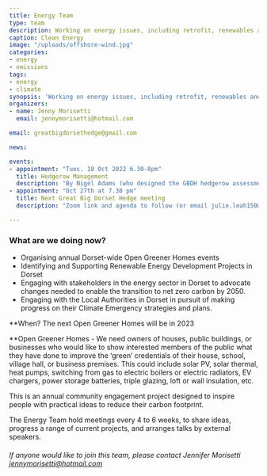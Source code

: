 ```yaml
---
title: Energy Team
type: team
description: Working on energy issues, including retrofit, renewables and energy efficiency
caption: Clean Energy
image: "/uploads/offshore-wind.jpg"
categories:
- energy
- emissions
tags:
- energy
- climate
synopsis: 'Working on energy issues, including retrofit, renewables and energy efficiency'
organizers:
- name: Jenny Morisetti
  email: jennymorisetti@hotmail.com

email: greatbigdorsethedge@gmail.com

news:

events:
- appointment: "Tues. 18 Oct 2022 6.30-8pm"
  title: Hedgerow Management
  description: "By Nigel Adams (who designed the GBDH hedgerow assessment tool). Hosted by CPRE Hampshire ~ Book your tickets on Eventbrite."
- appointment: "Oct 27th at 7.30 pm"
  title: Next Great Big Dorset Hedge meeting
  description: "Zoom link and agenda to follow (or email julie.leah150@gmail.com)"

---
```

### What are we doing now?

* Organising annual Dorset-wide Open Greener Homes events
* Identifying and Supporting Renewable Energy Development Projects in Dorset
* Engaging with stakeholders in the energy sector in Dorset to advocate changes needed to enable the transition to net zero carbon by 2050.
* Engaging with the Local Authorities in Dorset in pursuit of making progress on their Climate Emergency strategies and plans.

\**When?
The next Open Greener Homes will be in 2023

\**Open Greener Homes - We need owners of houses, public buildings, or businesses who would like to show interested members of the public what they have done to improve the ‘green’ credentials of their house, school, village hall, or business premises. This could include solar PV, solar thermal, heat pumps, switching from gas to electric boilers or electric radiators, EV chargers, power storage batteries, triple glazing, loft or wall insulation, etc.

This is an annual community engagement project designed to inspire people with practical ideas to reduce their carbon footprint.

The Energy Team hold meetings every 4 to 6 weeks, to share ideas, progress a range of current projects, and arranges talks by external speakers.

###### If anyone would like to join this team, please contact  Jennifer Morisetti <jennymorisetti@hotmail.com>
